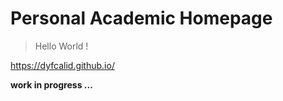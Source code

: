# Personal Academic Homepage

> Hello World !

https://dyfcalid.github.io/

**work in progress ...**
